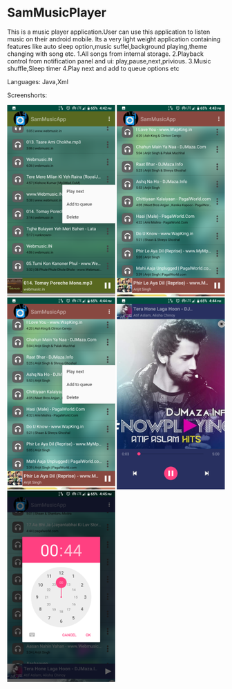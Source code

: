 # SamMusicPlayer
This is a music player application.User can use this application to listen music on their android mobile. Its a very light weight application containing features like auto sleep option,music suffel,background playing,theme changing with song etc.
1.All songs from internal storage.
2.Playback control from notification panel and ui: play,pause,next,privious.
3.Music shuffle,Sleep timer
4.Play next and add to queue options etc

Languages: Java,Xml

Screenshorts:

<img src="/screensorts/Screenshot_1.png" width="250">
<img src="/screensorts/Screenshot_2.png" width="250">
<img src="/screensorts/Screenshot_3.png" width="250">
<img src="/screensorts/Screenshot_4.png" width="250">
<img src="/screensorts/Screenshot_5.png" width="250">

